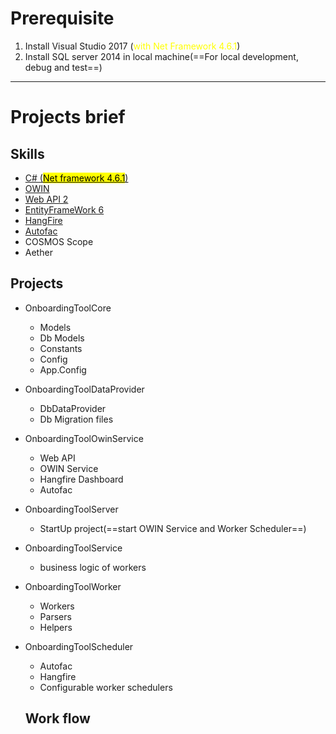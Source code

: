 # Prerequisite

1. Install Visual Studio 2017 (<span style="color:yellow">with Net Framework 4.6.1</span>)
2. Install SQL server 2014 in local machine(==For local development, debug and test==)



***



# Projects brief

## Skills

* [C# (<mark>Net framework 4.6.1</mark>)](https://docs.microsoft.com/en-us/dotnet/csharp/index)
* [OWIN](https://docs.microsoft.com/en-us/aspnet/web-api/overview/hosting-aspnet-web-api/use-owin-to-self-host-web-api)
* [Web API 2](https://docs.microsoft.com/en-us/aspnet/web-api/overview/getting-started-with-aspnet-web-api/tutorial-your-first-web-api)
* [EntityFrameWork 6](https://docs.microsoft.com/en-us/aspnet/web-api/overview/data/using-web-api-with-entity-framework/)
* [HangFire](https://www.hangfire.io/)
* [Autofac](https://autofac.org/)
* COSMOS Scope
* Aether



##	Projects

* OnboardingToolCore

  * Models
  * Db Models
  * Constants
  * Config
  * App.Config

* OnboardingToolDataProvider

  * DbDataProvider
  * Db Migration files

* OnboardingToolOwinService

  * Web API
  * OWIN Service
  * Hangfire Dashboard
  * Autofac

* OnboardingToolServer

  * StartUp project(==start OWIN Service and Worker Scheduler==)

* OnboardingToolService

  * business logic of  workers

* OnboardingToolWorker

  * Workers
  * Parsers
  * Helpers

* OnboardingToolScheduler

  * Autofac
  * Hangfire 
  * Configurable worker schedulers

  

  ## Work flow

  

  